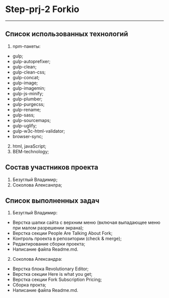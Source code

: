# Step-prj-2 Forkio
___

## Список использованных технологий
1. npm-пакеты: 
- gulp;
- gulp-autoprefixer;
- gulp-clean;
- gulp-clean-css;
- gulp-concat;
- gulp-image;
- gulp-imagemin;
- gulp-js-minify;
- gulp-plumber;
- gulp-purgecss;
- gulp-rename;
- gulp-sass;
- gulp-sourcemaps;
- gulp-uglify;
- gulp-w3c-html-validator;
- browser-sync;
2. html, javaScript;
3. BEM-technology;

## Состав участников проекта
1. Безуглый Владимир;
2. Соколова Алексанлра;

## Список выполненных задач

1. Безуглый Владимир: 
- Верстка шапки сайта с верхним меню (включая выпадающее меню при малом разрешении экрана);
- Верстка секции People Are Talking About Fork;
- Контроль проекта в репозитории (check & merge);
- Редактирование сборки проекта;
- Написание файла Readme.md.

2. Соколова Александра:
- Верстка блока Revolutionary Editor;
- Верстка секции Here is what you get;
- Верстка секции Fork Subscription Pricing;
- Сборка прокта;
- Написание файла Readme.md.
